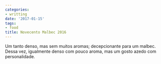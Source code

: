 ```yaml
---
categories:
- writting
date: '2017-01-15'
tags:
- food
title: Novecento Malbec 2016
---
```


Um tanto denso, mas sem muitos aromas; decepcionante para um malbec. Dessa vez, igualmente denso com pouco aroma, mas um gosto azedo com personalidade.

